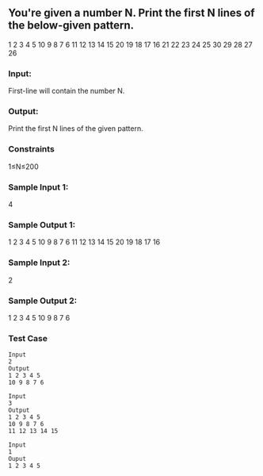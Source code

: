 ## You're given a number N. Print the first N lines of the below-given pattern.
1 2 3 4 5
10 9 8 7 6
11 12 13 14 15
20 19 18 17 16
21 22 23 24 25
30 29 28 27 26

### Input:
First-line will contain the number N.

### Output:
Print the first N lines of the given pattern.

### Constraints
1≤N≤200

### Sample Input 1:
4
### Sample Output 1:
1 2 3 4 5
10 9 8 7 6
11 12 13 14 15
20 19 18 17 16

### Sample Input 2:
2
### Sample Output 2:
1 2 3 4 5
10 9 8 7 6

### Test Case 
```
Input
2
Output
1 2 3 4 5 
10 9 8 7 6 
```
```
Input
3
Output
1 2 3 4 5 
10 9 8 7 6 
11 12 13 14 15 
```
```
Input
1
Ouput
1 2 3 4 5 
```

